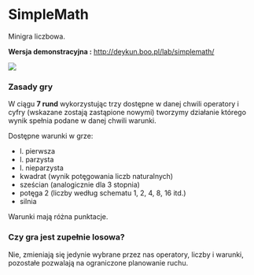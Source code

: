 # SimpleMath

Minigra liczbowa.

**Wersja demonstracyjna :** http://deykun.boo.pl/lab/simplemath/

![](http://deykun.boo.pl/lab/simplemath/ilustracja2.gif)

### Zasady gry
W ciągu **7 rund** wykorzystując trzy dostępne w danej chwili operatory i cyfry (wskazane zostają zastąpione nowymi) tworzymy działanie którego wynik spełnia podane w danej chwili warunki.

Dostępne warunki w grze:
- l. pierwsza
- l. parzysta
- l. nieparzysta
- kwadrat (wynik potęgowania liczb naturalnych)
- sześcian (analogicznie dla 3 stopnia)
- potęga 2 (liczby według schematu 1, 2, 4, 8, 16 itd.)
- silnia

Warunki mają różna punktacje.

### Czy gra jest zupełnie losowa?
Nie, zmieniają się jedynie wybrane przez nas operatory, liczby i warunki, pozostałe pozwalają na ograniczone planowanie ruchu.

